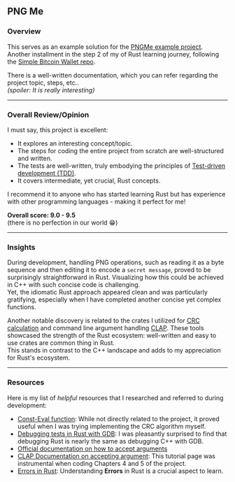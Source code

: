 PNG Me
--

### Overview

This serves as an example solution for the [PNGMe example project](https://jrdngr.github.io/pngme_book/introduction.html).<br>
Another installment in the step 2 of my of Rust learning journey, following the [Simple Bitcoin Wallet repo](https://github.com/Emskiq/simple-bitcoin-wallet).

There is a well-written documentation, which you can refer regarding the project topic, steps, etc.. <br>
_(spoiler: It is really interesting)_

---

### Overall Review/Opinion

I must say, this project is excellent:
- It explores an interesting concept/topic.
- The steps for coding the entire project from scratch are well-structured and written.
- The tests are well-written, truly embodying the principles of [Test-driven development (TDD)](https://en.wikipedia.org/wiki/Test-driven_development).
- It covers intermediate, yet crucial, Rust concepts.

I recommend it to anyone who has started learning Rust but has experience with other programming languages - making it perfect for me!

**Overall score: 9.0 - 9.5** <br>
(there is no perfection in our world 😁)

---

### Insights

During development, handling PNG operations, such as reading it as a byte sequence and then editing it to encode a `secret message`, proved to be surprisingly straightforward in Rust. Visualizing how this could be achieved in C++ with such concise code is challenging. <br>
Yet, the idiomatic Rust approach appeared clean and was particularly gratifying, especially when I have completed another concise yet complex functions.

Another notable discovery is related to the crates I utilized for [CRC calculation](https://docs.rs/crc/3.0.1/crc/) and command line argument handling [CLAP](https://docs.rs/crate/clap/4.5.1). These tools showcased the strength of the Rust ecosystem: well-written and easy to use crates are common thing in Rust.<br>
This stands in contrast to the C++ landscape and adds to my appreciation for Rust's ecosystem.

---

### Resources

Here is my list of _helpful_ resources that I researched and referred to during development:

- [Const-Eval function](https://doc.rust-lang.org/reference/const_eval.html): While not directly related to the project, it proved useful when I was trying implementing the CRC algorithm myself.
- [Debugging tests in Rust with GDB](https://whamcloud.github.io/Online-Help/docs/Contributor_Docs/cd_Debugging_Rust_Tests.html): I was pleasantly surprised to find that debugging Rust is nearly the same as debugging C++ with GDB.
- [Official documentation on how to accept arguments](https://doc.rust-lang.org/book/ch12-01-accepting-command-line-arguments.html)
- [CLAP Documentation on accepting argument](https://docs.rs/clap/latest/clap/_derive/_tutorial/chapter_2/index.html): This tutorial page was instrumental when coding Chapters 4 and 5 of the project.
- [Errors in Rust](https://doc.rust-lang.org/std/error/trait.Error.html): Understanding **Errors** in Rust is a crucial aspect to learn.

